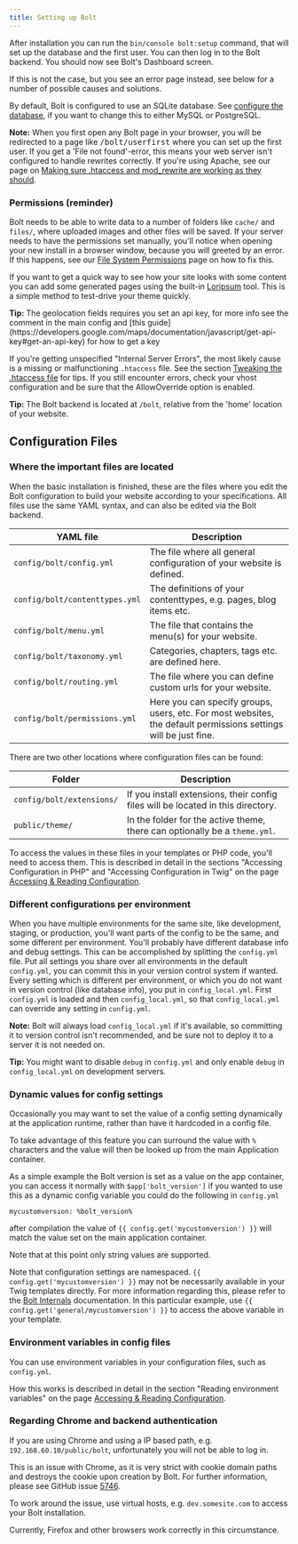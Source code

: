 ```yaml
---
title: Setting up Bolt
---
```



After installation you can run the `bin/console bolt:setup` command, that will
set up the database and the first user. You can then log in to the Bolt
backend. You should now see Bolt's Dashboard screen.

If this is not the case, but you see an error page instead, see below for a
number of possible causes and solutions.

By default, Bolt is configured to use an SQLite database. See
[configure the database](database), if you want to change this to either MySQL
or PostgreSQL.

<p class="note"><strong>Note:</strong> When you first open any Bolt page in your
browser, you will be redirected to a page like <tt>/bolt/userfirst</tt> where
you can set up the first user. If you get a 'File not found'-error, this means
your web server isn't configured to handle rewrites correctly. If you're using
Apache, see our page on <a href="../howto/making-sure-htaccess-works">Making
sure .htaccess and mod_rewrite are working as they should</a>.</p>

### Permissions (reminder)

Bolt needs to be able to write data to a number of folders like `cache/` and
`files/`, where uploaded images and other files will be saved. If your server
needs to have the permissions set manually, you'll notice when opening your new
install in a browser window, because you will greeted by an error. If this
happens, see our [File System Permissions](permissions) page on how to fix this.

If you want to get a quick way to see how your site looks with some content you
can add some generated pages using the built-in [Loripsum](http://loripsum.net)
tool. This is a simple method to test-drive your theme quickly.

<p class="tip"><strong>Tip:</strong> The geolocation fields requires you
set an api key, for more info see the comment in the main config and
[this guide](https://developers.google.com/maps/documentation/javascript/get-api-key#get-an-api-key)
for how to get a key</p>

If you're getting unspecified "Internal Server Errors", the most likely cause
is a missing or malfunctioning `.htaccess` file. See the section [Tweaking the
.htaccess file](../installation/webserver/apache) for tips. If you still
encounter errors, check your vhost configuration and be sure that the
AllowOverride option is enabled.

<p class="tip"><strong>Tip:</strong> The Bolt backend is located at
<code>/bolt</code>, relative from the 'home' location of your website.</p>

Configuration Files
-------------------

### Where the important files are located

When the basic installation is finished, these are the files where you edit the
Bolt configuration to build your website according to your specifications.
All files use the same YAML syntax, and can also be edited via the Bolt backend.

| YAML file                     | Description |
| ----------------------------- | ----------- |
| `config/bolt/config.yml`       | The file where all general configuration of your website is defined.
| `config/bolt/contenttypes.yml` | The definitions of your contenttypes, e.g. pages, blog items etc.
| `config/bolt/menu.yml`         | The file that contains the menu(s) for your website.
| `config/bolt/taxonomy.yml`     | Categories, chapters, tags etc. are defined here.
| `config/bolt/routing.yml`      | The file where you can define custom urls for your website.
| `config/bolt/permissions.yml`  | Here you can specify groups, users, etc. For most websites, the default permissions settings will be just fine.

There are two other locations where configuration files can be found:

| Folder                   | Description |
| ------------------------ | ----------- |
| `config/bolt/extensions/` | If you install extensions, their config files will be located in this directory.
| `public/theme/`          | In the folder for the active theme, there can optionally be a `theme.yml`.

To access the values in these files in your templates or PHP code, you'll need
to access them. This is described in detail in the sections "Accessing
Configuration in PHP" and "Accessing Configuration in Twig" on the page
[Accessing & Reading Configuration][config-accessing].

### Different configurations per environment

When you have multiple environments for the same site, like development,
staging, or production, you'll want parts of the config to be the same, and
some different per environment. You'll probably have different database info
and debug settings. This can be accomplished by splitting the `config.yml`
file. Put all settings you share over all environments in the default
`config.yml`, you can commit this in your version control system if wanted.
Every setting which is different per environment, or which you do not want in
version control (like database info), you put in `config_local.yml`. First
`config.yml` is loaded and then `config_local.yml`, so  that `config_local.yml`
can override any setting in `config.yml`.

**Note:**
Bolt will always load `config_local.yml` if it's available, so committing it to
version control isn't recommended, and be sure not to deploy it to a server it
is not needed on.

<p class="tip"><strong>Tip:</strong> You might want to disable <code>debug</code> in
<code>config.yml</code> and only enable <code>debug</code> in <code>config_local.yml</code>
on development servers.</p>

### Dynamic values for config settings

Occasionally you may want to set the value of a config setting dynamically at the
application runtime, rather than have it hardcoded in a config file.

To take advantage of this feature you can surround the value with `%` characters
and the value will then be looked up from the main Application container.

As a simple example the Bolt version is set as a value on the app container,
you can access it normally with `$app['bolt_version']` if you wanted to use
this as a dynamic config variable you could do the following in `config.yml`

```
mycustomversion: %bolt_version%
```

after compilation the value of `{{ config.get('mycustomversion') }}` will match
the value set on the main application container.

Note that at this point only string values are supported.

Note that configuration settings are namespaced. `{{ config.get('mycustomversion') }}`
may not be necessarily available in your Twig templates directly. For more information
regarding this, please refer to the [Bolt Internals](../internals/container-service-references#app-config)
documentation. In this particular example, use `{{ config.get('general/mycustomversion') }}`
to access the above variable in your template.

### Environment variables in config files

You can use environment variables in your configuration files, such as
`config.yml`.

How this works is described in detail in the section "Reading environment
variables" on the page [Accessing & Reading Configuration][config-env].

### Regarding Chrome and backend authentication

If you are using Chrome and using a IP based path, e.g. `192.168.60.10/public/bolt`,
unfortunately you will not be able to log in.

This is an issue with Chrome, as it is very strict with cookie domain paths and
destroys the cookie upon creation by Bolt. For further information, please see
GitHub issue [5746](https://github.com/bolt/bolt/issues/5746).

To work around the issue, use virtual hosts, e.g. `dev.somesite.com` to access
your Bolt installation.

Currently, Firefox and other browsers work correctly in this circumstance.

[config-accessing]: reading#accessing-configuration-in-php
[config-env]: reading#reading-environment-variables